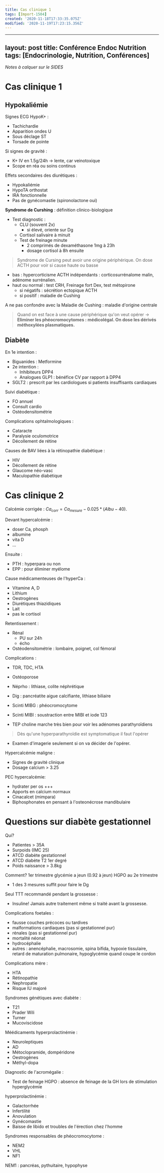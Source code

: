 ```yaml
---
title: Cas clinique 1
tags: [Import-1504]
created: '2020-11-18T17:33:35.075Z'
modified: '2020-11-19T17:23:15.356Z'
---
```


---
layout: post
title: Conférence Endoc Nutrition
tags: [Endocrinologie, Nutrition, Conférences]
---

_Notes à calquer sur le SIDES_

# Cas clinique 1

## Hypokaliémie

Signes ECG HypoK+ :
- Tachichardie
- Apparition ondes U
- Sous déclage ST
- Torsade de pointe

Si signes de gravité :
- K+ IV en 1.5g/24h -> lente, car veinotoxique
- Scope en réa ou soins continus

Effets secondaires des diurétiques :
- Hypokaliémie
- HypoTA orthostat
- IRA fonctionnelle
- Pas de gynécomastie (spironolactone oui)

**Syndrome de Curshing** : définition clinico-biologique
- Test diagnostic :
  - CLU (souvent 2x)
    - si élevé, oriente sur Dg
  - Cortisol salivaire à minuit
  - Test de freinage minute
    - 2 comprimés de dexaméthasone 1mg à 23h
    - dosage cortisol à 8h ensuite

> Syndrome de Cursing peut avoir une origine périphérique. On dose ACTH pour voir si cause haute ou basse
- bas : hypercorticisme ACTH indépendants : corticosurrénalome malin, adénome surrénalien.
- haut ou normal : test CRH, Freinage fort Dex, test métopirone
  - si négatifs : sécrétion ectopique ACTH
  - si positif : maladie de Cushing

A ne pas confondre avec la Maladie de Cushing : maladie d'origine centrale

> Quand on est face à une cause périphérique qu'on veut opérer -> **Eliminer les phéocromocytomes : médicolégal. On dose les dérivés méthoxylées plasmatiques.**

## Diabète

En 1e intention :
- Biguanides : Metformine
- 2e intention :
  - Inhibiteurs DPP4
  - Analogues GLP1 : bénéfice CV par rapport à DPP4
- SGLT2 : prescrit par les cardiologues si patients insuffisants cardiaques

Suivi diabétique :
- FO annuel
- Consult cardio
- Ostéodensitométrie

Complications ophtalmologiques :
- Cataracte
- Paralysie oculomotrice
- Décollement de rétine

Causes de BAV liées à la rétinopathie diabétique :
- HIV
- Décollement de rétine
- Glaucome néo-vasc
- Maculopathie diabétique

# Cas clinique 2

Calcémie corrigée : $Ca_{corr} = Ca_{mesure} - 0.025*(Albu - 40)$.

Devant hypercalcémie :
- doser Ca, phosph
- albumine
- vita D
- ...

Ensuite :
- PTH : hyperpara ou non
- EPP : pour éliminer myélome

Cause médicamenteuses de l'hyperCa :
- Vitamine A, D
- Lithium
- Oestrogènes
- Diurétiques thiazidiques
- Lait
- pas le cortisol

Retentissement :
- Rénal
  - PU sur 24h
  - écho
- Ostéodensitométrie : lombaire, poignet, col fémoral

Complications :
- TDR, TDC, HTA
- Ostéoporose
- Néprho : lithiase, colite néphrétique
- Dig : pancréatite aigue calcifiante, lithiase biliaire

- Scinti MIBG : phéocromocytome
- Scinti MIBI : soustraction entre MIBI et iode 123
- TEP choline marche très bien pour voir les adénomes parathyroïdiens

> Dès qu'une hyperparathyroïdie est symptomatique il faut l'opérer
- Examen d'imagerie seulement si on va décider de l'opérer.

Hypercalcémie maligne :
- Signes de gravité clinique
- Dosage calcium > 3.25

PEC hypercalcémie:
- hydrater per os +++
- Apports en calcium normaux
- Cinacalcet (mimpara)
- Biphosphonates en pensant à l'osteonécrose mandibulaire

# Questions sur diabète gestationnel

Qui?
- Patientes > 35A
- Surpoids (IMC 25)
- ATCD diabète gestationnel
- ATCD diabète T2 1er degré
- Poids naissance > 3.8kg

Comment?
1er trimestre glycémie a jeun (0.92 à jeun)
HGPO au 2e trimestre
  - 1 des 3 mesures suffit pour faire le Dg

Seul TTT recommandé pendant la grossesse :
- Insuline! Jamais autre traitement même si traité avant la grossesse.

Complications foetales :
- fausse couches précoces ou tardives
- malformations cardiaques (pas si gestationnel pur)
- rénales (pas si gestationnel pur)
- mortalité néonat
- hydrocéphalie
- autres : anencéphalie, macrosomie, spina bifida, hypoxie tissulaire, retard de maturation pulmonaire, hypoglycémie quand coupe le cordon

Complications mère :
- HTA
- Rétinopathie
- Nephropatie
- Risque IU majoré

Syndromes génétiques avec diabète :
- T21
- Prader Wili
- Turner
- Mucoviscidose

Méédicaments hyperprolactinémie :
- Neuroleptiques
- AD
- Métoclopramide, dompéridone
- Oestrogènes
- Méthyl-dopa

Diagnostic de l'acromégalie :
- Test de feinage HGPO : absence de feinage de la GH lors de stimulation hyperglycémie

hyperprolactinémie :
- Galactorrhée
- Infertilité
- Anovulation
- Gynécomastie
- Baisse de libido et troubles de l'érection chez l'homme

Syndromes responsables de phéocromocytome :
- NEM2
- VHL
- NF1

NEM1 : pancréas, pythuitaire, hypophyse
